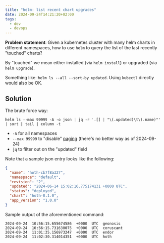 ```yaml
---
title: "helm: list recent chart upgrades"
date: 2024-09-24T14:21:20+02:00
tags:
  - dev
  - devops
---
```


**Problem statement**: Given a kubernetes cluster with many helm charts in
different namespaces, how to use `helm` to query the list of the last recently
"touched" charts?

By "touched" we mean either installed (via `helm install`) or upgraded (via
`helm upgrade`).

Something like: `helm ls --all --sort-by updated`. Using `kubectl` directly
would also be OK.

<!--more-->

## Solution

The brute force way:

```shell
helm ls --max 99999 -A -o json | jq -r '.[] | "\(.updated)\t\(.name)"' | sort | tail | column -t
```

- `-A` for all namespaces
- `--max 99999` to "disable" [paging](https://github.com/helm/helm/issues/3322) (there's no better way as of 2024-09-24)
- `jq` to filter out on the "updated" field

Note that a sample json entry looks like the following:

```json
{
  "name": "hoth-cb7f8a327",
  "namespace": "default",
  "revision": "2",
  "updated": "2024-06-14 15:02:16.775174131 +0000 UTC",
  "status": "deployed",
  "chart": "hoth-0.1.0",
  "app_version": "1.0.0"
}
```

Sample output of the aforementioned command:

```
2024-09-24  10:56:15.655674586  +0000  UTC  geonosis
2024-09-24  10:56:15.731630075  +0000  UTC  coruscant
2024-09-24  11:01:35.156973247  +0000  UTC  endor
2024-09-24  11:02:30.314014351  +0000  UTC  hoth
```
